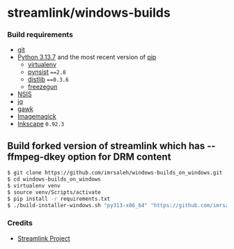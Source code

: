 streamlink/windows-builds
====

### Build requirements

- [git](https://git-scm.com/)
- [Python 3.13.7](https://www.python.org/) and the most recent version of [pip](https://pip.pypa.io/en/stable/)
  - [virtualenv](https://pypi.org/project/virtualenv/)
  - [pynsist](https://pypi.org/project/pynsist/) `==2.8`
  - [distlib](https://pypi.org/project/distlib/) `==0.3.6`
  - [freezegun](https://pypi.org/project/freezegun/)
- [NSIS](https://nsis.sourceforge.io/Main_Page)
- [jq](https://stedolan.github.io/jq/)
- [gawk](https://www.gnu.org/software/gawk/)
- [Imagemagick](https://imagemagick.org/index.php)
- [Inkscape](https://inkscape.org/) `0.92.3`

## Build forked version of streamlink which has --ffmpeg-dkey option for DRM content
```sh
$ git clone https://github.com/imrsaleh/windows-builds_on_windows.git
$ cd windows-builds_on_windows
$ virtualenv venv
$ source venv/Scripts/activate
$ pip install -r requirements.txt
$ ./build-installer-windows.sh "py313-x86_64" "https://github.com/imrsaleh/streamlink.git" "master"
```

### Credits

* [Streamlink Project](https://github.com/streamlink)
